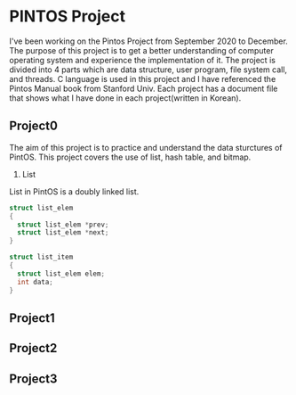 # PINTOS Project
I've been working on the Pintos Project from September 2020 to December.
The purpose of this project is to get a better understanding of computer operating system and experience the implementation of it.
The project is divided into 4 parts which are data structure, user program, file system call, and threads.
C language is used in this project and I have referenced the Pintos Manual book from Stanford Univ.
Each project has a document file that shows what I have done in each project(written in Korean).

  ## Project0
  The aim of this project is to practice and understand the data sturctures of PintOS. This project covers the use of list, hash table, and bitmap.
  
  1. List


  List in PintOS is a doubly linked list. 
  ```c
  struct list_elem
  {
    struct list_elem *prev;
    struct list_elem *next;
  }
  
  struct list_item
  {
    struct list_elem elem;
    int data;
  }
  ```

  ## Project1

  ## Project2

  ## Project3

